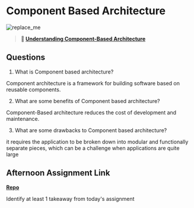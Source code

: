 # Component Based Architecture

![replace_me](https://codeworks.blob.core.windows.net/public/assets/img/illustrations/placeholder.svg)

> **📖 [Understanding Component-Based Architecture](https://codeworksacademy.com/fs-student-guide/resources/wk6/01-Component-Based-Architecture)**

## Questions

1. What is Component based architecture?

Component architecture is a framework for building software based on reusable components.

2. What are some benefits of Component based architecture?

Component-Based architecture reduces the cost of development and maintenance.

3. What are some drawbacks to Component based architecture?

it requires the application to be broken down into modular and functionally separate pieces, which can be a challenge when applications are quite large

## Afternoon Assignment Link

**[Repo](https://github.com/Casey1224/vue-playground)**

Identify at least 1 takeaway from today's assignment
